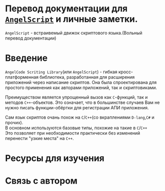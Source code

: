 # Перевод документации для [`AngelScript`](https://www.angelcode.com/angelscript/) и личные заметки.

`AngelScript` - встраивемый движок скриптового языка.(Вольный перевод документации)

# Введение

`AngelCode Scriting Library`(или `AngelScript`) - гибкая кросс-платформенная библиотека, разработанная для расширения приложений через написание скриптов. Она была спроектирована для простого применения как авторами приложений, так и скриптовиками.

Преимуществом является упрощенный вызов как `C`-функций, так и методов `C++`-объектов. Это означает, что в большинстве случаев Вам не нужно писать функции-обёртки для регистрации АПИ приложения.

Сам язык скриптов очань похож на `C`/`C++`(со вкраплениями `D-lang`,`C#` и прочих).  
В основном используются базовые типы, похожие на такие в `C`/`C++`  
Это позволяет при необходимости практически без изменений перенести "узкие места" на `C++`.

#  Ресурсы для изучения

# Связь с автором